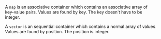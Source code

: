 A `map` is an associative container which contains an associative array of key-value pairs. Values are found by key. The key doesn't have to be integer.

A `vector` is an sequential container which contains a normal array of values. Values are found by position. The position is integer.


